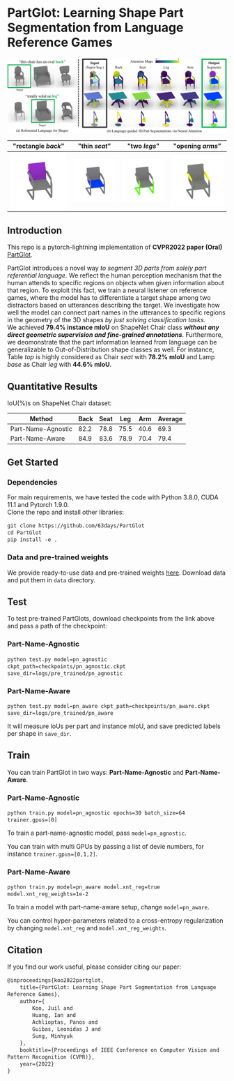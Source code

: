 # PartGlot: Learning Shape Part Segmentation from Language Reference Games

![teaser](./docs/images/teaser.png)

| "rectangle _back_" | "thin _seat_" | "two _legs_" | "opening _arms_" |
| ---- | ---- | ---- | --- |
| ![back_example](./docs/images/back.gif) | ![seat_example](./docs/images/seat.gif) | ![leg_example](./docs/images/leg.gif) | ![arm_example](./docs/images/arm.gif)


## Introduction
This repo is a pytorch-lightning implementation of **CVPR2022 paper (Oral)** [PartGlot](https://arxiv.org/abs/2112.06390). 

PartGlot introduces a novel way _to segment 3D parts from solely part referential language._
We reflect the human perception mechanism that the human attends to specific regions on objects when given information about that region. To exploit this fact, we train a neural listener on reference games, where the model has to differentiate a target shape among two distractors based on utterances describing the target.
We investigate how well the model can connect part names in the utterances to specific regions in the geometry of the 3D shapes _by just solving classification tasks._  
We achieved __79.4% instance mIoU__ on ShapeNet Chair class __*without any direct geometric supervision and fine-grained annotations*__.
Furthermore, we deomonstrate that the part information learned from language can be generalizable to Out-of-Distribution shape classes as well.
For instance, Table _top_ is highly considered as Chair _seat_ with __78.2% mIoU__ and Lamp _base_ as Chair _leg_ with __44.6% mIoU__.


## Quantitative Results

IoU(%)s on ShapeNet Chair dataset:

| Method | Back | Seat | Leg  | Arm  | Average  |
| -----  | ---  | ---  | ---- | ---- | ---- |
| Part-Name-Agnostic | 82.2 | 78.8 | 75.5 | 40.6 | 69.3 |
| Part-Name-Aware | 84.9 | 83.6 | 78.9 | 70.4 | 79.4 |

## Get Started
### Dependencies
For main requirements, we have tested the code with Python 3.8.0, CUDA 11.1 and Pytorch 1.9.0.  
Clone the repo and install other libraries:
```
git clone https://github.com/63days/PartGlot
cd PartGlot
pip install -e .
```
### Data and pre-trained weights
We provide ready-to-use data and pre-trained weights [here](https://drive.google.com/drive/folders/1jvPclGP5Dg0653wrMvN8WX9am7txZJu8). Download data and put them in `data` directory. 

## Test 
To test pre-trained PartGlots, download checkpoints from the link above and pass a path of the checkpoint:
### Part-Name-Agnostic

```
python test.py model=pn_agnostic ckpt_path=checkpoints/pn_agnostic.ckpt save_dir=logs/pre_trained/pn_agnostic
```
### Part-Name-Aware
```
python test.py model=pn_aware ckpt_path=checkpoints/pn_aware.ckpt save_dir=logs/pre_trained/pn_aware
```
It will measure IoUs per part and instance mIoU, and save predicted labels per shape in `save_dir`.

## Train
You can train PartGlot in two ways: __Part-Name-Agnostic__ and __Part-Name-Aware__.

### Part-Name-Agnostic
```
python train.py model=pn_agnostic epochs=30 batch_size=64 trainer.gpus=[0]
```
To train a part-name-agnostic model, pass `model=pn_agnostic`.

You can train with multi GPUs by passing a list of devie numbers, for instance `trainer.gpus=[0,1,2]`.

### Part-Name-Aware
```
python train.py model=pn_aware model.xnt_reg=true model.xnt_reg_weights=1e-2
```
To train a model with part-name-aware setup, change `model=pn_aware`.

You can control hyper-parameters related to a cross-entropy regularization by changing `model.xnt_reg` and `model.xnt_reg_weights`.

## Citation
If you find our work useful, please consider citing our paper:
```
@inproceedings{koo2022partglot,
    title={PartGlot: Learning Shape Part Segmentation from Language Reference Games},
    author={
        Koo, Juil and
        Huang, Ian and
        Achlioptas, Panos and
        Guibas, Leonidas J and
        Sung, Minhyuk
    },
    booktitle={Proceedings of IEEE Conference on Computer Vision and Pattern Recognition (CVPR)},
    year={2022}
}
```

